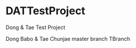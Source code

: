 DATTestProject
==============

Dong &amp; Tae Test Project


Dong Babo & Tae Chunjae
m a s t e r   b r a n c h  
 T B r a n c h  
 
